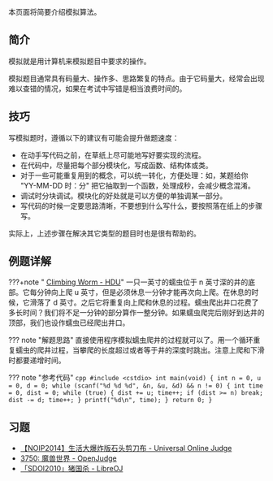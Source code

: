 本页面将简要介绍模拟算法。

## 简介

模拟就是用计算机来模拟题目中要求的操作。

模拟题目通常具有码量大、操作多、思路繁复的特点。由于它码量大，经常会出现难以查错的情况，如果在考试中写错是相当浪费时间的。

## 技巧

写模拟题时，遵循以下的建议有可能会提升做题速度：

- 在动手写代码之前，在草纸上尽可能地写好要实现的流程。
- 在代码中，尽量把每个部分模块化，写成函数、结构体或类。
- 对于一些可能重复用到的概念，可以统一转化，方便处理：如，某题给你 "YY-MM-DD 时：分" 把它抽取到一个函数，处理成秒，会减少概念混淆。
- 调试时分块调试。模块化的好处就是可以方便的单独调某一部分。
- 写代码的时候一定要思路清晰，不要想到什么写什么，要按照落在纸上的步骤写。

实际上，上述步骤在解决其它类型的题目时也是很有帮助的。

## 例题详解

???+note " [Climbing Worm - HDU](http://acm.hdu.edu.cn/showproblem.php?pid=1049)"
    一只一英寸的蠕虫位于 n 英寸深的井的底部。它每分钟向上爬 u 英寸，但是必须休息一分钟才能再次向上爬。在休息的时候，它滑落了 d 英寸。之后它将重复向上爬和休息的过程。蠕虫爬出井口花费了多长时间？我们将不足一分钟的部分算作一整分钟。如果蠕虫爬完后刚好到达井的顶部，我们也设作蠕虫已经爬出井口。

??? note "解题思路"
    直接使用程序模拟蠕虫爬井的过程就可以了。用一个循环重复蠕虫的爬井过程，当攀爬的长度超过或者等于井的深度时跳出。注意上爬和下滑时都要递增时间。

??? note "参考代码"
    ```cpp
    #include <cstdio>
    int main(void) {
      int n = 0, u = 0, d = 0;
      while (scanf("%d %d %d", &n, &u, &d) && n != 0) {
        int time = 0, dist = 0;
        while (true) {
          dist += u;
          time++;
          if (dist >= n) break;
          dist -= d;
          time++;
        }
        printf("%d\n", time);
      }
      return 0;
    }
    ```

## 习题

- [【NOIP2014】生活大爆炸版石头剪刀布 - Universal Online Judge](https://uoj.ac/problem/15)
- [3750: 魔兽世界 - OpenJudge](http://bailian.openjudge.cn/practice/3750/)
- [「SDOI2010」猪国杀 - LibreOJ](https://loj.ac/problem/2885)

